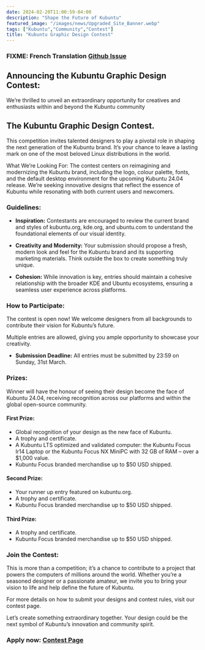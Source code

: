 ```yaml
---
date: 2024-02-20T11:00:59-04:00
description: "Shape the Future of Kubuntu"
featured_image: "/images/news/Upgraded_Site_Banner.webp"
tags: ["Kubuntu","Community","Contest"]
title: "Kubuntu Graphic Design Contest"
---
```


### FIXME: French Translation [Github Issue](/link)

## Announcing the Kubuntu Graphic Design Contest:

We’re thrilled to unveil an extraordinary opportunity for creatives and enthusiasts within and beyond the Kubuntu community

## The Kubuntu Graphic Design Contest.

This competition invites talented designers to play a pivotal role in shaping the next generation of the Kubuntu brand. It’s your chance to leave a lasting mark on one of the most beloved Linux distributions in the world.

What We’re Looking For:
The contest centers on reimagining and modernizing the Kubuntu brand, including the logo, colour palette, fonts, and the default desktop environment for the upcoming Kubuntu 24.04 release. We’re seeking innovative designs that reflect the essence of Kubuntu while resonating with both current users and newcomers.

### Guidelines:

- **Inspiration:** Contestants are encouraged to review the current brand and styles of kubuntu.org, kde.org, and ubuntu.com to understand the foundational elements of our visual identity.

 - **Creativity and Modernity:** Your submission should propose a fresh, modern look and feel for the Kubuntu brand and its supporting marketing materials. Think outside the box to create something truly unique.

 - **Cohesion:** While innovation is key, entries should maintain a cohesive relationship with the broader KDE and Ubuntu ecosystems, ensuring a seamless user experience across platforms.

### How to Participate:

The contest is open now! We welcome designers from all backgrounds to contribute their vision for Kubuntu’s future.

Multiple entries are allowed, giving you ample opportunity to showcase your creativity.

- **Submission Deadline:** All entries must be submitted by 23:59 on Sunday, 31st March.

### Prizes:

Winner will have the honour of seeing their design become the face of Kubuntu 24.04, receiving recognition across our platforms and within the global open-source community.

#### First Prize:

 - Global recognition of your design as the new face of Kubuntu.
 - A trophy and certificate.
 - A Kubuntu LTS optimized and validated computer: the Kubuntu Focus Ir14 Laptop or the Kubuntu Focus NX MiniPC with 32 GB of RAM – over a $1,000 value.
 - Kubuntu Focus branded merchandise up to $50 USD shipped.

#### Second Prize:

 - Your runner up entry featured on kubuntu.org.
 - A trophy and certificate.
 - Kubuntu Focus branded merchandise up to $50 USD shipped.

#### Third Prize:

 - A trophy and certificate.
 - Kubuntu Focus branded merchandise up to $50 USD shipped.

### Join the Contest:
This is more than a competition; it’s a chance to contribute to a project that powers the computers of millions around the world. Whether you’re a seasoned designer or a passionate amateur, we invite you to bring your vision to life and help define the future of Kubuntu.

For more details on how to submit your designs and contest rules, visit our contest page.

Let’s create something extraordinary together. Your design could be the next symbol of Kubuntu’s innovation and community spirit.

### Apply now: [Contest Page](https://invent.kde.org/teams/distribution-kubuntu/kubuntu-design-and-brand/-/wikis/Kubuntu-Graphic-Design-Contest-Application)
